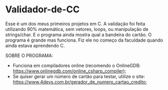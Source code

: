 # Validador-de-CC
Esse é um dos meus primeiros projetos em C. A validação foi feita utilizando 90% matemática, sem vetores, loops, ou manipulação de strings/char. E o programa ainda mostra qual a bandeira do cartão. O programa é grande mas funciona. Fiz ele no começo da faculdade quando ainda estava aprendendo C.

SOBRE O PROGRAMA:
- Funciona em compiladores online (recomendo o OnlineGDB: https://www.onlinegdb.com/online_csharp_compiler);
- Se quiser gerar um número de cartão para testar, utilize o site: https://www.4devs.com.br/gerador_de_numero_cartao_credito;
